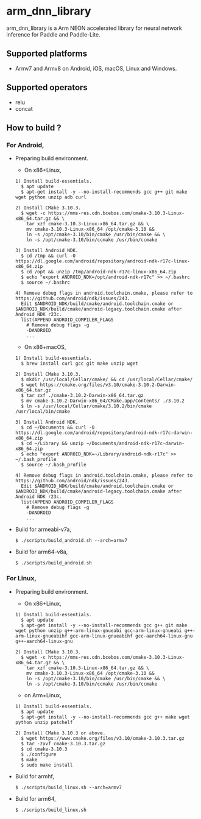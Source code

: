 # arm_dnn_library

arm_dnn_library is a Arm NEON accelerated library for neural network inference for Paddle and Paddle-Lite.

## Supported platforms

- Armv7 and Armv8 on Android, iOS, macOS, Linux and Windows.

## Supported operators

- relu
- concat

## How to build ?
### For Android,
- Preparing build environment.
  - On x86+Linux,
  ```
  1) Install build-essentials.
    $ apt update
    $ apt-get install -y --no-install-recommends gcc g++ git make wget python unzip adb curl

  2) Install CMake 3.10.3.
    $ wget -c https://mms-res.cdn.bcebos.com/cmake-3.10.3-Linux-x86_64.tar.gz && \
      tar xzf cmake-3.10.3-Linux-x86_64.tar.gz && \
      mv cmake-3.10.3-Linux-x86_64 /opt/cmake-3.10 &&
      ln -s /opt/cmake-3.10/bin/cmake /usr/bin/cmake && \
      ln -s /opt/cmake-3.10/bin/ccmake /usr/bin/ccmake

  3) Install Android NDK.
    $ cd /tmp && curl -O https://dl.google.com/android/repository/android-ndk-r17c-linux-x86_64.zip
    $ cd /opt && unzip /tmp/android-ndk-r17c-linux-x86_64.zip
    $ echo "export ANDROID_NDK=/opt/android-ndk-r17c" >> ~/.bashrc
    $ source ~/.bashrc

  4) Remove debug flags in android.toolchain.cmake, please refer to https://github.com/android/ndk/issues/243.
    Edit $ANDROID_NDK/build/cmake/android.toolchain.cmake or $ANDROID_NDK/build/cmake/android-legacy.toolchain.cmake after Android NDK r23c.
    list(APPEND ANDROID_COMPILER_FLAGS
      # Remove debug flags -g
      -DANDROID
      ...
  ```
  - On x86+macOS,
  ```
  1) Install build-essentials.
    $ brew install curl gcc git make unzip wget

  2) Install CMake 3.10.3.
    $ mkdir /usr/local/Cellar/cmake/ && cd /usr/local/Cellar/cmake/
    $ wget https://cmake.org/files/v3.10/cmake-3.10.2-Darwin-x86_64.tar.gz
    $ tar zxf ./cmake-3.10.2-Darwin-x86_64.tar.gz
    $ mv cmake-3.10.2-Darwin-x86_64/CMake.app/Contents/ ./3.10.2
    $ ln -s /usr/local/Cellar/cmake/3.10.2/bin/cmake /usr/local/bin/cmake

  3) Install Android NDK.
    $ cd ~/Documents && curl -O https://dl.google.com/android/repository/android-ndk-r17c-darwin-x86_64.zip
    $ cd ~/Library && unzip ~/Documents/android-ndk-r17c-darwin-x86_64.zip
    $ echo "export ANDROID_NDK=~/Library/android-ndk-r17c" >> ~/.bash_profile
    $ source ~/.bash_profile

  4) Remove debug flags in android.toolchain.cmake, please refer to https://github.com/android/ndk/issues/243.
    Edit $ANDROID_NDK/build/cmake/android.toolchain.cmake or $ANDROID_NDK/build/cmake/android-legacy.toolchain.cmake after Android NDK r23c.
    list(APPEND ANDROID_COMPILER_FLAGS
      # Remove debug flags -g
      -DANDROID
      ...
  ```
- Build for armeabi-v7a,
  ```
  $ ./scripts/build_android.sh --arch=armv7
  ```

- Build for arm64-v8a,
  ```
  $ ./scripts/build_android.sh
  ```

### For Linux,
- Preparing build environment.
  - On x86+Linux,
  ```
  1) Install build-essentials.
    $ apt update
    $ apt-get install -y --no-install-recommends gcc g++ git make wget python unzip g++-arm-linux-gnueabi gcc-arm-linux-gnueabi g++-arm-linux-gnueabihf gcc-arm-linux-gnueabihf gcc-aarch64-linux-gnu g++-aarch64-linux-gnu

  2) Install CMake 3.10.3.
    $ wget -c https://mms-res.cdn.bcebos.com/cmake-3.10.3-Linux-x86_64.tar.gz && \
      tar xzf cmake-3.10.3-Linux-x86_64.tar.gz && \
      mv cmake-3.10.3-Linux-x86_64 /opt/cmake-3.10 &&
      ln -s /opt/cmake-3.10/bin/cmake /usr/bin/cmake && \
      ln -s /opt/cmake-3.10/bin/ccmake /usr/bin/ccmake
  ```
  - on Arm+Linux,
  ```
  1) Install build-essentials.
    $ apt update
    $ apt-get install -y --no-install-recommends gcc g++ make wget python unzip patchelf

  2) Install CMake 3.10.3 or above.
    $ wget https://www.cmake.org/files/v3.10/cmake-3.10.3.tar.gz
    $ tar -zxvf cmake-3.10.3.tar.gz
    $ cd cmake-3.10.3
    $ ./configure
    $ make
    $ sudo make install
  ```
- Build for armhf,
  ```
  $ ./scripts/build_linux.sh --arch=armv7
  ```

- Build for arm64,
  ```
  $ ./scripts/build_linux.sh
  ```
